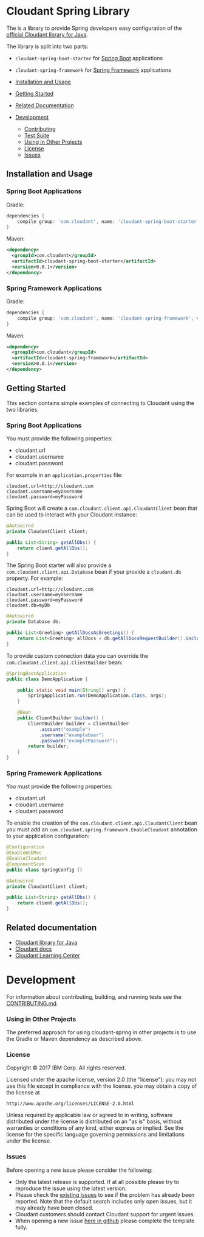 # Cloudant Spring Library

The is a library to provide Spring developers easy configuration of the [official Cloudant library for Java](https://github.com/cloudant/java-cloudant/).

The library is split into two parts:
* `cloudant-spring-boot-starter` for [Spring Boot](https://projects.spring.io/spring-boot/) applications

* `cloudant-spring-framework` for [Spring Framework](https://projects.spring.io/spring-framework/) applications


* [Installation and Usage](#installation-and-usage)
* [Getting Started](#getting-started)
* [Related Documentation](#related-documentation)
* [Development](#development)
    * [Contributing](CONTRIBUTING.md)
    * [Test Suite](CONTRIBUTING.md#running-the-tests)
    * [Using in Other Projects](#using-in-other-projects)
    * [License](#license)
    * [Issues](#issues)

## Installation and Usage

### Spring Boot Applications

Gradle:
```groovy
dependencies {
    compile group: 'com.cloudant', name: 'cloudant-spring-boot-starter', version: '0.0.1'
}
```

Maven:
~~~ xml
<dependency>
  <groupId>com.cloudant</groupId>
  <artifactId>cloudant-spring-boot-starter</artifactId>
  <version>0.0.1</version>
</dependency>
~~~

### Spring Framework Applications

Gradle:
```groovy
dependencies {
    compile group: 'com.cloudant', name: 'cloudant-spring-framework', version: '0.0.1'
}
```

Maven:
~~~ xml
<dependency>
  <groupId>com.cloudant</groupId>
  <artifactId>cloudant-spring-framework</artifactId>
  <version>0.0.1</version>
</dependency>
~~~

## Getting Started

This section contains simple examples of connecting to Cloudant using the two libraries.

### Spring Boot Applications

You must provide the following properties:

* cloudant.url
* cloudant.username
* cloudant.password

For example in an `application.properties` file:

~~~
cloudant.url=http://cloudant.com
cloudant.username=myUsername
cloudant.password=myPassword
~~~

Spring Boot will create a `com.cloudant.client.api.CloudantClient` bean that can be used to interact with your Cloudant instance:

~~~ java
@Autowired
private CloudantClient client;

public List<String> getAllDbs() {
    return client.getAllDbs();
}
~~~

The Spring Boot starter will also provide a `com.cloudant.client.api.Database` bean if your provide a `cloudant.db` property. For example:

~~~
cloudant.url=http://cloudant.com
cloudant.username=myUsername
cloudant.password=myPassword
cloudant.db=myDb
~~~

~~~ java
@Autowired
private Database db;

public List<Greeting> getAllDocsAsGreetings() {
    return List<Greeting> allDocs = db.getAllDocsRequestBuilder().includeDocs(true).build().getResponse().getDocsAs(Greeting.class);
}
~~~

To provide custom connection data you can override the `com.cloudant.client.api.ClientBuilder` bean:

~~~ java
@SpringBootApplication
public class DemoApplication {

    public static void main(String[] args) {
        SpringApplication.run(DemoApplication.class, args);
    }

    @Bean
    public ClientBuilder builder() {
        ClientBuilder builder = ClientBuilder
            .account("example")
            .username("exampleUser")
            .password("examplePassword");
        return builder;
    }
}
~~~

### Spring Framework Applications

You must provide the following properties:

* cloudant.url
* cloudant.username
* cloudant.password

To enable the creation of the `com.cloudant.client.api.CloudantClient` bean you must add an `com.cloudant.spring.framework.EnableCloudant` annotation to your application configuration:

~~~ java
@Configuration
@EnableWebMvc
@EnableCloudant
@ComponentScan
public class SpringConfig {}
~~~

~~~ java
@Autowired
private CloudantClient client;

public List<String> getAllDbs() {
    return client.getAllDbs();
}
~~~

## Related documentation
* [Cloudant library for Java](https://github.com/cloudant/java-cloudant/)
* [Cloudant docs](https://console.bluemix.net/docs/services/Cloudant/cloudant.html#overview)
* [Cloudant Learning Center](https://developer.ibm.com/clouddataservices/cloudant-learning-center/)

# Development

For information about contributing, building, and running tests see the [CONTRIBUTING.md](CONTRIBUTING.md).

### Using in Other Projects

The preferred approach for using cloudant-spring in other projects is to use the Gradle or Maven dependency as described above.

### License

Copyright © 2017 IBM Corp. All rights reserved.

Licensed under the apache license, version 2.0 (the "license"); you may not use this file except in compliance with the license.  you may obtain a copy of the license at

    http://www.apache.org/licenses/LICENSE-2.0.html

Unless required by applicable law or agreed to in writing, software distributed under the license is distributed on an "as is" basis, without warranties or conditions of any kind, either express or implied. See the license for the specific language governing permissions and limitations under the license.

### Issues

Before opening a new issue please consider the following:
* Only the latest release is supported. If at all possible please try to reproduce the issue using
the latest version.
* Please check the [existing issues](https://github.com/cloudant/cloudant-spring/issues)
to see if the problem has already been reported. Note that the default search
includes only open issues, but it may already have been closed.
* Cloudant customers should contact Cloudant support for urgent issues.
* When opening a new issue [here in github](../../issues) please complete the template fully.
